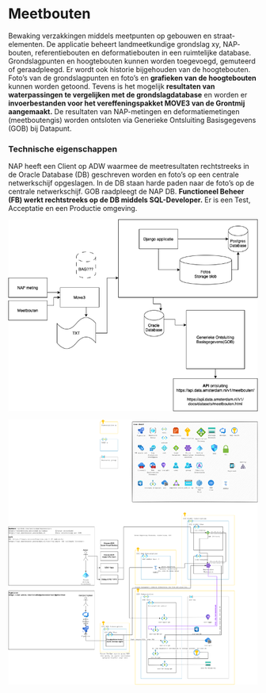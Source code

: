 # Meetbouten

Bewaking verzakkingen middels meetpunten op gebouwen en straat-elementen.
De applicatie beheert landmeetkundige grondslag xy, NAP- bouten, referentiebouten en deformatiebouten  in een ruimtelijke database. Grondslagpunten en hoogtebouten kunnen worden toegevoegd, gemuteerd of geraadpleegd. Er wordt ook historie bijgehouden van de hoogtebouten. Foto’s van de grondslagpunten en foto’s en **grafieken van de hoogtebouten** kunnen worden getoond. Tevens is het mogelijk **resultaten van waterpassingen te vergelijken met de grondslagdatabase** en worden er **invoerbestanden voor het vereffeningspakket MOVE3 van de Grontmij aangemaakt.** De resultaten van NAP-metingen en deformatiemetingen (meetboutengis) worden ontsloten via Generieke Ontsluiting Basisgegevens (GOB) bij Datapunt.

### Technische eigenschappen

NAP heeft een Client op ADW waarmee de meetresultaten rechtstreeks in de Oracle Database  (DB) geschreven worden en foto’s op een centrale netwerkschijf  opgeslagen. In de DB staan harde paden naar de foto’s op de centrale netwerkschijf.
GOB raadpleegt de NAP DB. **Functioneel Beheer (FB) werkt rechtstreeks op de DB middels SQL-Developer.** Er is een Test, Acceptatie en een Productie omgeving.

![praatplaat](meetbouten-outline.png)

![solution outline](solution-outline-meetbouten.png)
